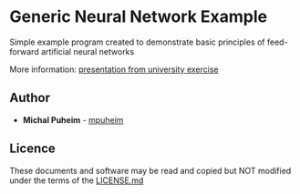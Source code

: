 # Generic Neural Network Example
Simple example program created to demonstrate basic principles of feed-forward artificial neural networks

More information: [presentation from university exercise](docs/cviko11.pdf)

## Author

* **Michal Puheim** - [mpuheim](https://github.com/mpuheim)

## Licence

These documents and software may be read and copied but NOT modified under the terms of the [LICENSE.md](LICENSE.md)
